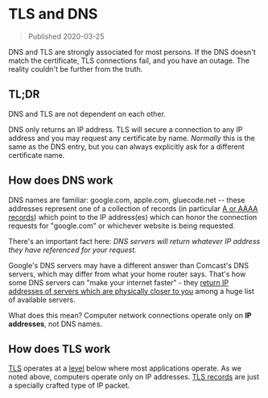 # TLS and DNS

>Published 2020-03-25

DNS and TLS are strongly associated for most persons. If the DNS
doesn't match the certificate, TLS connections fail, and you have an
outage.  The reality couldn't be further from the truth.

## TL;DR

DNS and TLS are not dependent on each other.

DNS only returns an IP address. TLS will secure a connection to any
IP address and you may request any certificate by name. *Normally*
this is the same as the DNS entry, but you can always explicitly ask
for a different certificate name.

## How does DNS work

DNS names are familiar: google.com, apple.com, gluecode.net -- these
addresses represent one of a collection of records (in particular [A
or AAAA records][4]) which point to the IP address(es) which can
honor the connection requests for "google.com" or whichever website
is being requested.

There's an important fact here: *DNS servers will return whatever IP
address they have referenced for your request.*

Google's DNS servers may have a different answer than Comcast's DNS
servers, which may differ from what your home router says. That's how
some DNS servers can "make your internet faster" - they [return IP
addresses of servers which are physically closer to you][7] among a
huge list of available servers.

What does this mean? Computer network connections operate only on
**IP addresses**, not DNS names.

## How does TLS work

[TLS][2] operates at a [level][3] below where most applications
operate. As we noted above, computers operate only on IP addresses.
[TLS records][6] are just a specially crafted type of IP packet.

[1]: https://en.wikipedia.org/wiki/Domain_Name_System
[2]: https://en.wikipedia.org/wiki/Transport_Layer_Security
[3]: https://en.wikipedia.org/wiki/Internet_protocol_suite
[4]: https://en.wikipedia.org/wiki/List_of_DNS_record_types
[5]: https://en.wikipedia.org/wiki/Transport_Layer_Security#Support_for_name-based_virtual_servers
[6]: https://en.wikipedia.org/wiki/Transport_Layer_Security#TLS_record
[7]: https://en.wikipedia.org/wiki/Domain_Name_System#Function
